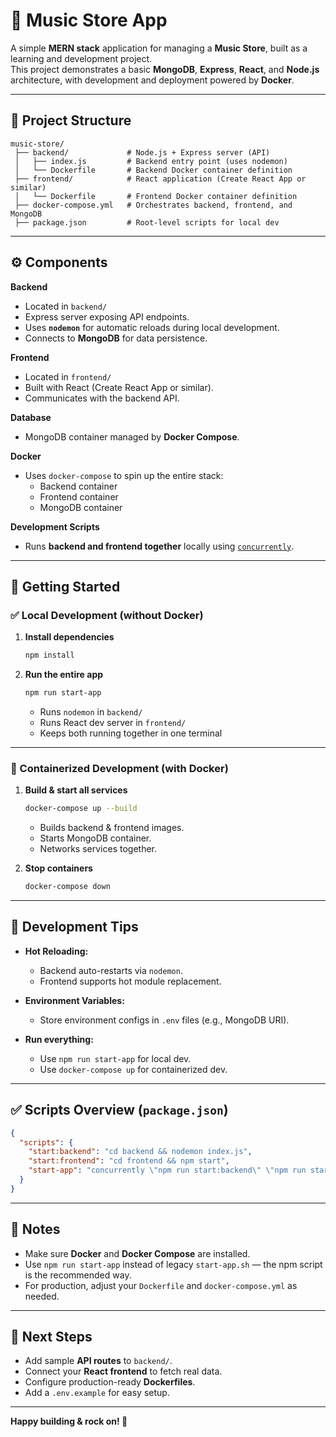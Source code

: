 # 🎵 Music Store App

A simple **MERN stack** application for managing a **Music Store**, built as a learning and development project.  
This project demonstrates a basic **MongoDB**, **Express**, **React**, and **Node.js** architecture, with development and deployment powered by **Docker**.

---

## 📂 Project Structure

```
music-store/
 ├── backend/             # Node.js + Express server (API)
 │   ├── index.js         # Backend entry point (uses nodemon)
 │   └── Dockerfile       # Backend Docker container definition
 ├── frontend/            # React application (Create React App or similar)
 │   └── Dockerfile       # Frontend Docker container definition
 ├── docker-compose.yml   # Orchestrates backend, frontend, and MongoDB
 ├── package.json         # Root-level scripts for local dev
```

---

## ⚙️ Components

**Backend**
- Located in `backend/`
- Express server exposing API endpoints.
- Uses **`nodemon`** for automatic reloads during local development.
- Connects to **MongoDB** for data persistence.

**Frontend**
- Located in `frontend/`
- Built with React (Create React App or similar).
- Communicates with the backend API.

**Database**
- MongoDB container managed by **Docker Compose**.

**Docker**
- Uses `docker-compose` to spin up the entire stack:
    - Backend container
    - Frontend container
    - MongoDB container

**Development Scripts**
- Runs **backend and frontend together** locally using [`concurrently`](https://www.npmjs.com/package/concurrently).

---

## 🚀 Getting Started

### ✅ Local Development (without Docker)

1. **Install dependencies**

   ```bash
   npm install
   ```

2. **Run the entire app**

   ```bash
   npm run start-app
   ```

    - Runs `nodemon` in `backend/`
    - Runs React dev server in `frontend/`
    - Keeps both running together in one terminal

---

### 🐳 Containerized Development (with Docker)

1. **Build & start all services**

   ```bash
   docker-compose up --build
   ```

    - Builds backend & frontend images.
    - Starts MongoDB container.
    - Networks services together.

2. **Stop containers**

   ```bash
   docker-compose down
   ```

---

## 📌 Development Tips

- **Hot Reloading:**
    - Backend auto-restarts via `nodemon`.
    - Frontend supports hot module replacement.

- **Environment Variables:**
    - Store environment configs in `.env` files (e.g., MongoDB URI).

- **Run everything:**
    - Use `npm run start-app` for local dev.
    - Use `docker-compose up` for containerized dev.

---

## ✅ Scripts Overview (`package.json`)

```json
{
  "scripts": {
    "start:backend": "cd backend && nodemon index.js",
    "start:frontend": "cd frontend && npm start",
    "start-app": "concurrently \"npm run start:backend\" \"npm run start:frontend\""
  }
}
```

---

## 🔑 Notes

- Make sure **Docker** and **Docker Compose** are installed.
- Use `npm run start-app` instead of legacy `start-app.sh` — the npm script is the recommended way.
- For production, adjust your `Dockerfile` and `docker-compose.yml` as needed.

---

## 🚀 Next Steps

- Add sample **API routes** to `backend/`.
- Connect your **React frontend** to fetch real data.
- Configure production-ready **Dockerfiles**.
- Add a `.env.example` for easy setup.

---

**Happy building & rock on! 🎸**
